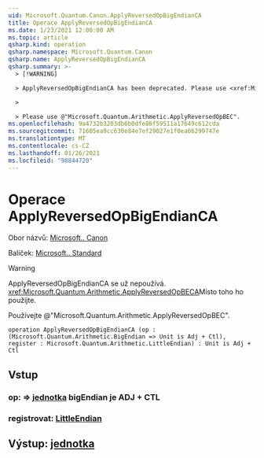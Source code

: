 ```yaml
---
uid: Microsoft.Quantum.Canon.ApplyReversedOpBigEndianCA
title: Operace ApplyReversedOpBigEndianCA
ms.date: 1/23/2021 12:00:00 AM
ms.topic: article
qsharp.kind: operation
qsharp.namespace: Microsoft.Quantum.Canon
qsharp.name: ApplyReversedOpBigEndianCA
qsharp.summary: >-
  > [!WARNING]

  > ApplyReversedOpBigEndianCA has been deprecated. Please use <xref:Microsoft.Quantum.Arithmetic.ApplyReversedOpBECA> instead.

  >

  > Please use @"Microsoft.Quantum.Arithmetic.ApplyReversedOpBEC".
ms.openlocfilehash: 9a4732b3203db6b0dfe86f59511a17649c612cda
ms.sourcegitcommit: 71605ea9cc630e84e7ef29027e1f0ea06299747e
ms.translationtype: MT
ms.contentlocale: cs-CZ
ms.lasthandoff: 01/26/2021
ms.locfileid: "98844720"
---
```

# <a name="applyreversedopbigendianca-operation"></a>Operace ApplyReversedOpBigEndianCA

Obor názvů: [Microsoft.. Canon](xref:Microsoft.Quantum.Canon)

Balíček: [Microsoft.. Standard](https://nuget.org/packages/Microsoft.Quantum.Standard)


> [!WARNING]
> ApplyReversedOpBigEndianCA se už nepoužívá. <xref:Microsoft.Quantum.Arithmetic.ApplyReversedOpBECA>Místo toho ho použijte.
>
> Používejte @"Microsoft.Quantum.Arithmetic.ApplyReversedOpBEC".



```qsharp
operation ApplyReversedOpBigEndianCA (op : (Microsoft.Quantum.Arithmetic.BigEndian => Unit is Adj + Ctl), register : Microsoft.Quantum.Arithmetic.LittleEndian) : Unit is Adj + Ctl
```


## <a name="input"></a>Vstup

### <a name="op--bigendian--unit--is-adj--ctl"></a>op: [](xref:Microsoft.Quantum.Arithmetic.BigEndian) => [jednotka](xref:microsoft.quantum.lang-ref.unit) bigEndian je ADJ + CTL




### <a name="register--littleendian"></a>registrovat: [LittleEndian](xref:Microsoft.Quantum.Arithmetic.LittleEndian)





## <a name="output--unit"></a>Výstup: [jednotka](xref:microsoft.quantum.lang-ref.unit)

